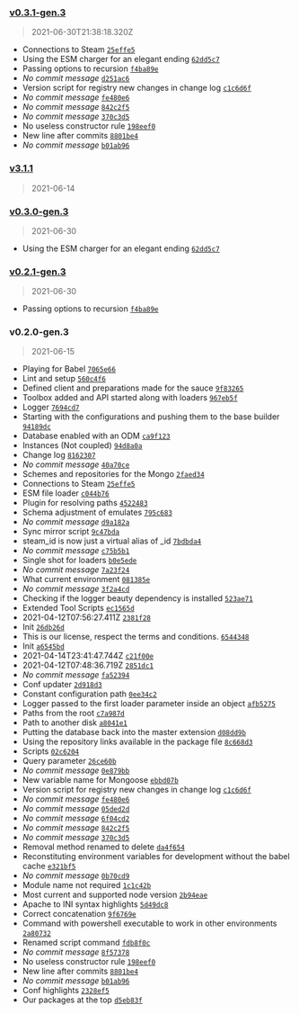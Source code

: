 ### [v0.3.1-gen.3](https://github.com/ruj/retromada/compare/v3.1.1...v0.3.1-gen.3)

> 2021-06-30T21:38:18.320Z

- Connections to Steam [`25effe5`](https://github.com/ruj/retromada/commit/25effe59a4c3a0edb103705535055cc0ec9b16fe)
- Using the ESM charger for an elegant ending [`62dd5c7`](https://github.com/ruj/retromada/commit/62dd5c779b7a912cacff1f41f1efb33f7ce35a12)
- Passing options to recursion [`f4ba89e`](https://github.com/ruj/retromada/commit/f4ba89e8f857593b64e2523d81c493b8a3094137)
- _No commit message_ [`d251ac6`](https://github.com/ruj/retromada/commit/d251ac625c89e6009c15ffc81bbf3cca9717921e)
- Version script for registry new changes in change log [`c1c6d6f`](https://github.com/ruj/retromada/commit/c1c6d6f3bf0b1e8e8f2caa1aa44d697b03f1ff31)
- _No commit message_ [`fe480e6`](https://github.com/ruj/retromada/commit/fe480e61e3be3672604116f317bb308922fdb9a3)
- _No commit message_ [`842c2f5`](https://github.com/ruj/retromada/commit/842c2f57d56415f7a006086cd18307e23b6e5853)
- _No commit message_ [`370c3d5`](https://github.com/ruj/retromada/commit/370c3d5f875e46f8bb56e94d78f906a1688c9a1f)
- No useless constructor rule [`198eef0`](https://github.com/ruj/retromada/commit/198eef05dfc13c60e8299eef74b16915915a3476)
- New line after commits [`8801be4`](https://github.com/ruj/retromada/commit/8801be4ff69c28c04a8c2d9ab6f717fdcc79c4ce)
- _No commit message_ [`b01ab96`](https://github.com/ruj/retromada/commit/b01ab969072046f9f08a49c9c9caaa31e07a83d2)

### [v3.1.1](https://github.com/ruj/retromada/compare/v0.3.0-gen.3...v3.1.1)

> 2021-06-14

### [v0.3.0-gen.3](https://github.com/ruj/retromada/compare/v0.2.1-gen.3...v0.3.0-gen.3)

> 2021-06-30

- Using the ESM charger for an elegant ending [`62dd5c7`](https://github.com/ruj/retromada/commit/62dd5c779b7a912cacff1f41f1efb33f7ce35a12)

### [v0.2.1-gen.3](https://github.com/ruj/retromada/compare/v0.2.0-gen.3...v0.2.1-gen.3)

> 2021-06-30

- Passing options to recursion [`f4ba89e`](https://github.com/ruj/retromada/commit/f4ba89e8f857593b64e2523d81c493b8a3094137)

### v0.2.0-gen.3

> 2021-06-15

- Playing for Babel [`7065e66`](https://github.com/ruj/retromada/commit/7065e663af52e3efdf5090638dbc29fa457d4a77)
- Lint and setup [`560c4f6`](https://github.com/ruj/retromada/commit/560c4f64cd4381c4d9e1cc54cf48549df2755262)
- Defined client and preparations made for the sauce [`9f83265`](https://github.com/ruj/retromada/commit/9f8326561fe7c6bf7e8baf5f5e2daba9a5d204b5)
- Toolbox added and API started along with loaders [`967eb5f`](https://github.com/ruj/retromada/commit/967eb5f63ad28cf72af56efae46d60d29f25f8d0)
- Logger [`7694cd7`](https://github.com/ruj/retromada/commit/7694cd705d65d60eaef82eba8bfd8e6eb75b432e)
- Starting with the configurations and pushing them to the base builder [`94189dc`](https://github.com/ruj/retromada/commit/94189dc2dcf60b9d164efb5ac8343eda2c2b5093)
- Database enabled with an ODM [`ca9f123`](https://github.com/ruj/retromada/commit/ca9f1232a50cdd4ca7e725c4a631b77893fd56eb)
- Instances (Not coupled) [`94d8a0a`](https://github.com/ruj/retromada/commit/94d8a0a3e81812fe9c8cd77bffae8b1088fd7fcd)
- Change log [`8162307`](https://github.com/ruj/retromada/commit/8162307d5e475f9fd328562fe8ef75ffeb11e496)
- _No commit message_ [`40a70ce`](https://github.com/ruj/retromada/commit/40a70ce4660bec8dcad1b5e0bdfcdd9822f598b6)
- Schemes and repositories for the Mongo [`2faed34`](https://github.com/ruj/retromada/commit/2faed34f61269643e504f309d0fd1ca70f42173d)
- Connections to Steam [`25effe5`](https://github.com/ruj/retromada/commit/25effe59a4c3a0edb103705535055cc0ec9b16fe)
- ESM file loader [`c044b76`](https://github.com/ruj/retromada/commit/c044b765b58c25999dd22db7d8425404d053a363)
- Plugin for resolving paths [`4522483`](https://github.com/ruj/retromada/commit/45224838663c0a555125e27b62428046fb574a56)
- Schema adjustment of emulates [`795c683`](https://github.com/ruj/retromada/commit/795c68312f1cdfa25e0b9f9bf3027a9be84eee0f)
- _No commit message_ [`d9a182a`](https://github.com/ruj/retromada/commit/d9a182ae2af474dd5dd98369c898d7ee396f9aa0)
- Sync mirror script [`9c47bda`](https://github.com/ruj/retromada/commit/9c47bdaa5ec9c38e9aca58b21791f47259ec1b05)
- steam_id is now just a virtual alias of _id [`7bdbda4`](https://github.com/ruj/retromada/commit/7bdbda4799aee47bb6cd338631580a6f84adcc1f)
- _No commit message_ [`c75b5b1`](https://github.com/ruj/retromada/commit/c75b5b108fb2a2aa98e7bbeb8921ed22017ab91b)
- Single shot for loaders [`b0e5ede`](https://github.com/ruj/retromada/commit/b0e5ede6935614ddcb49f39def52e05cfce91e00)
- _No commit message_ [`7a23f24`](https://github.com/ruj/retromada/commit/7a23f246d94af060d0c390f195d42a34a9d798f5)
- What current environment [`081385e`](https://github.com/ruj/retromada/commit/081385e7bd6005174b55751abb759bc5dc337eb5)
- _No commit message_ [`3f2a4cd`](https://github.com/ruj/retromada/commit/3f2a4cd3d47f5b6b14d33cd660a773e088959522)
- Checking if the logger beauty dependency is installed [`523ae71`](https://github.com/ruj/retromada/commit/523ae71097f71edcfd93c71cbeff20c6f02c603d)
- Extended Tool Scripts [`ec1565d`](https://github.com/ruj/retromada/commit/ec1565d9610fbf76d1f96ddb050be14a7b13e483)
- 2021-04-12T07:56:27.411Z [`2381f28`](https://github.com/ruj/retromada/commit/2381f28d67abc10d29c6f929227b11bb07c30ac1)
- Init [`26db26d`](https://github.com/ruj/retromada/commit/26db26dc0f6e364d3d8582f93c0bfb5bdbb19ed7)
- This is our license, respect the terms and conditions. [`6544348`](https://github.com/ruj/retromada/commit/6544348071618e8e7be7083c6f44c6b37596a0d6)
- Init [`a6545bd`](https://github.com/ruj/retromada/commit/a6545bd22587c94eb9f73ff92a7aa36a5910fe95)
- 2021-04-14T23:41:47.744Z [`c21f00e`](https://github.com/ruj/retromada/commit/c21f00e5169cd726a4f5aa0e7bb1fa368cab245e)
- 2021-04-12T07:48:36.719Z [`2851dc1`](https://github.com/ruj/retromada/commit/2851dc1649bc790443f736403856a97f683ec010)
- _No commit message_ [`fa52394`](https://github.com/ruj/retromada/commit/fa52394599e4c21fe58fac28a556eabe944e5280)
- Conf updater [`2d918d3`](https://github.com/ruj/retromada/commit/2d918d3b9ad26349b415374e1c1fd013be072762)
- Constant configuration path [`0ee34c2`](https://github.com/ruj/retromada/commit/0ee34c2a830e00ecceb4590bdfad6e4b1af08974)
- Logger passed to the first loader parameter inside an object [`afb5275`](https://github.com/ruj/retromada/commit/afb5275098efa0ea84497115706a65e30e7373b3)
- Paths from the root [`c7a987d`](https://github.com/ruj/retromada/commit/c7a987d47582023122f62ca318f5b04121bf6ac5)
- Path to another disk [`a8041e1`](https://github.com/ruj/retromada/commit/a8041e16a06e298b33e42e407d98e6e006e91b0e)
- Putting the database back into the master extension [`d08dd9b`](https://github.com/ruj/retromada/commit/d08dd9bdfb3f972971fcc080ee4aab832d35b845)
- Using the repository links available in the package file [`8c668d3`](https://github.com/ruj/retromada/commit/8c668d3e5d6f5db5450ba3821a35e74e91d28854)
- Scripts [`02c6204`](https://github.com/ruj/retromada/commit/02c62047e89ec2dc9b4f61e17fb80235fcf88511)
- Query parameter [`26ce60b`](https://github.com/ruj/retromada/commit/26ce60b1ebffca06fedc73ee5f297b43fd7b30b6)
- _No commit message_ [`0e879bb`](https://github.com/ruj/retromada/commit/0e879bb3c853eb717ed0942d6d4b61ab770144c4)
- New variable name for Mongoose [`ebbd07b`](https://github.com/ruj/retromada/commit/ebbd07bb080e78671d5230ef972e6616a8f830ee)
- Version script for registry new changes in change log [`c1c6d6f`](https://github.com/ruj/retromada/commit/c1c6d6f3bf0b1e8e8f2caa1aa44d697b03f1ff31)
- _No commit message_ [`fe480e6`](https://github.com/ruj/retromada/commit/fe480e61e3be3672604116f317bb308922fdb9a3)
- _No commit message_ [`05ded2d`](https://github.com/ruj/retromada/commit/05ded2d13fffda1ce29cbc6ab1d89c6835b510cd)
- _No commit message_ [`6f04cd2`](https://github.com/ruj/retromada/commit/6f04cd2e1347e149cba77040783d3b91489ba237)
- _No commit message_ [`842c2f5`](https://github.com/ruj/retromada/commit/842c2f57d56415f7a006086cd18307e23b6e5853)
- _No commit message_ [`370c3d5`](https://github.com/ruj/retromada/commit/370c3d5f875e46f8bb56e94d78f906a1688c9a1f)
- Removal method renamed to delete [`da4f654`](https://github.com/ruj/retromada/commit/da4f6541b95eb64ab42089a2692416e4f96bd676)
- Reconstituting environment variables for development without the babel cache [`e321bf5`](https://github.com/ruj/retromada/commit/e321bf5ba4d06d1bf7297fa7bf77ad10edd5d0cc)
- _No commit message_ [`0b70cd9`](https://github.com/ruj/retromada/commit/0b70cd9700216944aae4ed07cc5fcd794d2b5cae)
- Module name not required [`1c1c42b`](https://github.com/ruj/retromada/commit/1c1c42ba7ac37cf42f625b2dd4a0760242829f9e)
- Most current and supported node version [`2b94eae`](https://github.com/ruj/retromada/commit/2b94eaeebb3fac5c391168eb1dd74c5cbeb1bb15)
- Apache to INI syntax highlights [`5d49dc8`](https://github.com/ruj/retromada/commit/5d49dc81a4f5bf4ebf42a7a63fe1bc6bb700ac29)
- Correct concatenation [`9f6769e`](https://github.com/ruj/retromada/commit/9f6769e0c626e53e67b61d8d9aea584946842e6e)
- Command with powershell executable to work in other environments [`2a80732`](https://github.com/ruj/retromada/commit/2a8073243f2177b523a0319f26111762a10787b4)
- Renamed script command [`fdb8f0c`](https://github.com/ruj/retromada/commit/fdb8f0ca9c600aa7924d3a0310774a22ce3de35c)
- _No commit message_ [`8f57378`](https://github.com/ruj/retromada/commit/8f57378467e74f5a73d7713ba81cdbbc79d9f9b7)
- No useless constructor rule [`198eef0`](https://github.com/ruj/retromada/commit/198eef05dfc13c60e8299eef74b16915915a3476)
- New line after commits [`8801be4`](https://github.com/ruj/retromada/commit/8801be4ff69c28c04a8c2d9ab6f717fdcc79c4ce)
- _No commit message_ [`b01ab96`](https://github.com/ruj/retromada/commit/b01ab969072046f9f08a49c9c9caaa31e07a83d2)
- Conf highlights [`2328ef5`](https://github.com/ruj/retromada/commit/2328ef5077b8c85dc702367ca8b3f74afc605e44)
- Our packages at the top [`d5eb83f`](https://github.com/ruj/retromada/commit/d5eb83f5332acddd38bb64d6617e941859a7b2a7)
